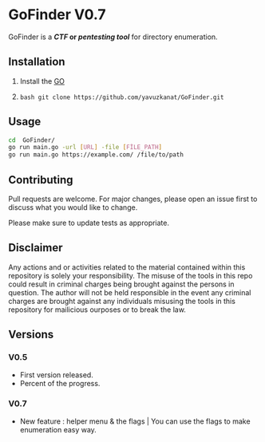 
# GoFinder V0.7
GoFinder is a **_CTF_ or _pentesting tool_** for directory enumeration. 

## Installation
1. Install the [GO](https://go.dev/doc/install)

2. ```bash git clone https://github.com/yavuzkanat/GoFinder.git ```


## Usage 
```bash
cd  GoFinder/
go run main.go -url [URL] -file [FİLE_PATH] 
go run main.go https://example.com/ /file/to/path
```

## Contributing

Pull requests are welcome. For major changes, please open an issue first
to discuss what you would like to change.

Please make sure to update tests as appropriate.

## Disclaimer 
Any actions and or activities related to the material contained within this repository is solely your responsibility. The misuse of the tools in this repo could result in criminal charges being brought against the persons in question. The author will not be held responsible in the event any criminal charges are brought against any individuals misusing the tools in this repository for mailicious ourposes or to break the law.

## Versions

### V0.5

* First version released.
* Percent of the progress.

### V0.7

* New feature : helper menu & the flags | You can use the flags to make enumeration easy way.


